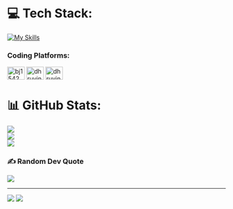 # 💻 Tech Stack:
[![My Skills](https://skillicons.dev/icons?i=c,cpp,html,css,js,java,python,angular,bootstrap,jquery,mysql,mongodb,figma,git,github)](https://skillicons.dev)

<h3 align="left">Coding Platforms:</h3>
<p align="left">
<a href="https://www.hackerrank.com/bj1542" target="blank"><img align="center" src="https://raw.githubusercontent.com/rahuldkjain/github-profile-readme-generator/master/src/images/icons/Social/hackerrank.svg" alt="bj1542" height="30" width="40" /></a>
<a href="https://www.leetcode.com/dhruvinkumar_bhatt11" target="blank"><img align="center" src="https://raw.githubusercontent.com/rahuldkjain/github-profile-readme-generator/master/src/images/icons/Social/leet-code.svg" alt="dhruvinkumar_bhatt11" height="30" width="40" /></a>
<a href="https://auth.geeksforgeeks.org/user/dhruvinbhatt11" target="blank"><img align="center" src="https://raw.githubusercontent.com/rahuldkjain/github-profile-readme-generator/master/src/images/icons/Social/geeks-for-geeks.svg" alt="dhruvinbhatt11" height="30" width="40" /></a>
</p>

# 📊 GitHub Stats:
![](https://github-readme-stats.vercel.app/api?username=dhruvinkumar&theme=dark&hide_border=false&include_all_commits=false&count_private=false)<br/>
![](https://github-readme-streak-stats.herokuapp.com/?user=dhruvinkumar&theme=dark&hide_border=false)<br/>
![](https://github-readme-stats.vercel.app/api/top-langs/?username=dhruvinkumar&theme=dark&hide_border=false&include_all_commits=false&count_private=false&layout=compact)

### ✍️ Random Dev Quote
![](https://quotes-github-readme.vercel.app/api?type=horizontal&theme=radical)

---
![](https://visitcount.itsvg.in/api?id=dhruvinkumar&icon=0&color=0)
![](https://github-readme-activity-graph.cyclic.app/graph?username=dhruvinkumar&theme=nightowl)
<!-- Proudly created with GPRM ( https://gprm.itsvg.in ) -->
